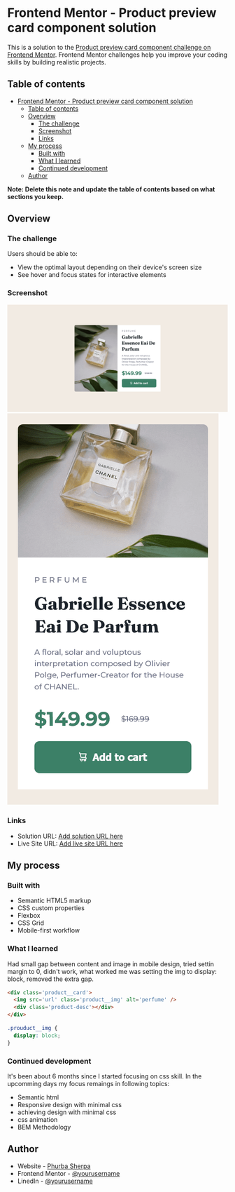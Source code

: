 # Frontend Mentor - Product preview card component solution

This is a solution to the [Product preview card component challenge on Frontend Mentor](https://www.frontendmentor.io/challenges/product-preview-card-component-GO7UmttRfa). Frontend Mentor challenges help you improve your coding skills by building realistic projects. 

## Table of contents

- [Frontend Mentor - Product preview card component solution](#frontend-mentor---product-preview-card-component-solution)
  - [Table of contents](#table-of-contents)
  - [Overview](#overview)
    - [The challenge](#the-challenge)
    - [Screenshot](#screenshot)
    - [Links](#links)
  - [My process](#my-process)
    - [Built with](#built-with)
    - [What I learned](#what-i-learned)
    - [Continued development](#continued-development)
  - [Author](#author)

**Note: Delete this note and update the table of contents based on what sections you keep.**

## Overview

### The challenge

Users should be able to:

- View the optimal layout depending on their device's screen size
- See hover and focus states for interactive elements

### Screenshot

![](./images/ss-desktop.png)
![](./images/ss-mob.png)

### Links

- Solution URL: [Add solution URL here](https://github.com/Phurba-Sherpa/frontend-mentor--product-preview-component)
- Live Site URL: [Add live site URL here](https://phurba-sherpa.github.io/frontend-mentor--product-preview-component/)

## My process

### Built with

- Semantic HTML5 markup
- CSS custom properties
- Flexbox
- CSS Grid
- Mobile-first workflow

### What I learned

Had small gap between content and image in mobile design, tried settin margin to 0, didn't work, what worked me was setting the img to display: block, removed the extra gap.
```html
<div class='product__card'>
  <img src='url' class='product__img' alt='perfume' />
  <div class='product-desc'></div>
</div>
```
```css
.prouduct__img {
  display: block;
}
```
### Continued development

It's been about 6 months since I started focusing on css skill. In the upcomming days my focus remaings in following topics:
- Semantic html
- Responsive design with minimal css
- achieving design with minimal css 
- css animation
- BEM Methodology

## Author

- Website - [Phurba Sherpa](https://phurbasherpa.name.np)
- Frontend Mentor - [@yourusername](https://www.frontendmentor.io/profile/Phurba-Sherpa)
- LinedIn - [@yourusername](https://linkedin.com/in/phurbas)

